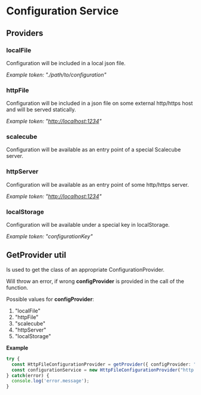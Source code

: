 # Configuration Service

## Providers

### localFile

Configuration will be included in a local json file.

_Example token: "./path/to/configuration"_

### httpFile

Configuration will be included in a json file on some external http/https host and will be served statically.

_Example token: "[http://localhost:1234](http://localhost:1234)"_

### scalecube

Configuration will be available as an entry point of a special Scalecube server.

### httpServer

Configuration will be available as an entry point of some http/https server.

_Example token: "[http://localhost:1234](http://localhost:1234)"_

### localStorage

Configuration will be available under a special key in localStorage.

_Example token: "configurationKey"_

## GetProvider util

Is used to get the class of an appropriate ConfigurationProvider.

Will throw an error, if wrong **configProvider** is provided in the call of the function.

Possible values for **configProvider**:
1. "localFile"
2. "httpFile"
3. "scalecube"
4. "httpServer"
5. "localStorage"

**Example**

```typescript
try {
  const HttpFileConfigurationProvider = getProvider({ configProvider: "localFile" as LocalFileConfigurationProvider });
  const configurationService = new HttpFileConfigurationProvider("http://localhost:1234");
} catch(error) {
  console.log('error.message');
}
```
